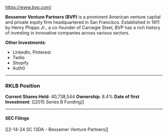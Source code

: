 https://www.bvp.com/

**Bessemer Venture Partners (BVP)** is a prominent American venture capital and private equity firm headquartered in San Francisco. Established in 1911 by Henry Phipps Jr., a co-founder of Carnegie Steel, BVP has a rich history of investing in innovative companies across various sectors. 

**Other Investments**: 
-  LinkedIn, Pinterest
-  Twilio
-  Shopify
-  Auth0

----
### RKLB Position

**Current Shares Held:** 40,738,544
**Ownership**: 8.4%
**Date of first Investment**: [[2015 Series B Funding]]


----
#### SEC Filings

[[2-14-24 SC 13DA - Bessemer Venture Partners]]